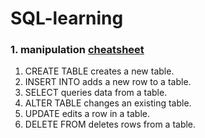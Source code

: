 # SQL-learning

### 1. manipulation [cheatsheet](https://www.codecademy.com/learn/learn-sql/modules/learn-sql-manipulation/cheatsheet)

1. CREATE TABLE creates a new table.
2. INSERT INTO adds a new row to a table.
3. SELECT queries data from a table.
4. ALTER TABLE changes an existing table.
5. UPDATE edits a row in a table.
6. DELETE FROM deletes rows from a table.
